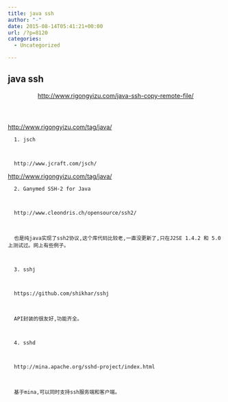 ```yaml
---
title: java ssh
author: "-"
date: 2015-08-14T05:41:21+00:00
url: /?p=8120
categories:
  - Uncategorized

---
```

## java ssh
<header class="entry-header"> 


  http://www.rigongyizu.com/java-ssh-copy-remote-file/


  </header> 
  
  
    
http://www.rigongyizu.com/tag/java/
    
    
      1. jsch
    
    
    
      http://www.jcraft.com/jsch/
    
    
    
http://www.rigongyizu.com/tag/java/
    
    
    
      2. Ganymed SSH-2 for Java
    
    
    
      http://www.cleondris.ch/opensource/ssh2/
    
    
    
      也是纯java实现了ssh2协议,这个库代码比较老,一直没更新了,只在J2SE 1.4.2 和 5.0上测试过。网上有些例子。
    
    
    
      3. sshj
    
    
    
      https://github.com/shikhar/sshj
    
    
    
      API封装的很友好,功能齐全。
    
    
    
      4. sshd
    
    
    
      http://mina.apache.org/sshd-project/index.html
    
    
    
      基于mina,可以同时支持ssh服务端和客户端。
  